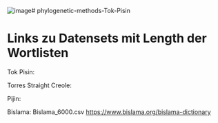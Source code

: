 ![image](https://github.com/user-attachments/assets/fa83bcfb-9ea3-484a-99fb-b323112512a9)# phylogenetic-methods-Tok-Pisin

# Links zu Datensets mit Length der Wortlisten 

Tok Pisin: 


Torres Straight Creole: 


Pijin: 


Bislama: Bislama_6000.csv https://www.bislama.org/bislama-dictionary

